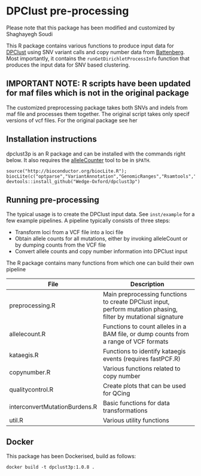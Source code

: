 
# DPClust pre-processing

Please note that this package has been modified and customized by Shaghayegh Soudi

This R package contains various functions to produce input data for [DPClust](https://github.com/Wedge-Oxford/dpclust) using SNV variant calls and copy number data from [Battenberg](https://github.com/Wedge-Oxford/battenberg). Most importantly, it contains the `runGetDirichletProcessInfo` function that produces the input data for SNV based clustering.

## IMPORTANT NOTE: R scripts have been updated for maf files which is not in the original package ##
The customized preprocessing package takes both SNVs and indels from maf file and processes them together. The original script takes only specif versions of vcf files.
For the original package see her

## Installation instructions
dpclust3p is an R package and can be installed with the commands right below. It also requires the [alleleCounter](https://github.com/cancerit/allelecount) tool to be in `$PATH`.
```
source("http://bioconductor.org/biocLite.R"); biocLite(c("optparse","VariantAnnotation","GenomicRanges","Rsamtools","ggplot2","IRanges","S4Vectors","reshape2"))'
devtools::install_github("Wedge-Oxford/dpclust3p")
```

## Running pre-processing

The typical usage is to create the DPClust input data. See `inst/example` for a few example pipelines. A pipeline typically consists of three steps:
 * Transform loci from a VCF file into a loci file
 * Obtain allele counts for all mutations, either by invoking alleleCount or by dumping counts from the VCF file
 * Convert allele counts and copy number information into DPClust input

The R package contains many functions from which one can build their own pipeline

| File | Description |
|---|---|
| preprocessing.R | Main preprocessing functions to create DPClust input, perform mutation phasing, filter by mutational signature |
| allelecount.R | Functions to count alleles in a BAM file, or dump counts from a range of VCF formats |
| kataegis.R | Functions to identify kataegis events (requires fastPCF.R) |
| copynumber.R | Various functions related to copy number |
| qualitycontrol.R | Create plots that can be used for QCing |
| interconvertMutationBurdens.R | Basic functions for data transformations |
| util.R | Various utility functions |

## Docker

This package has been Dockerised, build as follows:
```
docker build -t dpclust3p:1.0.8 .
```

